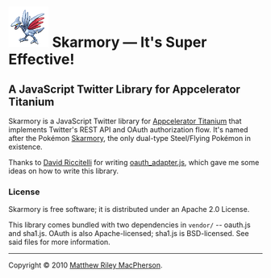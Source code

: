 # ![In-game image of the Pokémon Skarmory](http://github.com/tofumatt/skarmory/raw/master/skarmory.png) Skarmory — It's Super Effective! #

## A JavaScript Twitter Library for Appcelerator Titanium ##

Skarmory is a JavaScript Twitter library for [Appcelerator Titanium](http://www.appcelerator.com/) that implements Twitter's REST API and OAuth authorization flow. It's named after the Pokémon [Skarmory](http://bulbapedia.bulbagarden.net/wiki/Skarmory), the only dual-type Steel/Flying Pokémon in existence.

Thanks to [David Riccitelli](http://ziodave.tumblr.com/) for writing [oauth_adapter.js](http://code.google.com/p/oauth-adapter/), which gave me some ideas on how to write this library.

### License ###

Skarmory is free software; it is distributed under an Apache 2.0 License.

This library comes bundled with two dependencies in `vendor/` -- oauth.js and sha1.js. OAuth is also Apache-licensed; sha1.js is BSD-licensed. See said files for more information.

---

Copyright © 2010 [Matthew Riley MacPherson](http://lonelyvegan.com).
